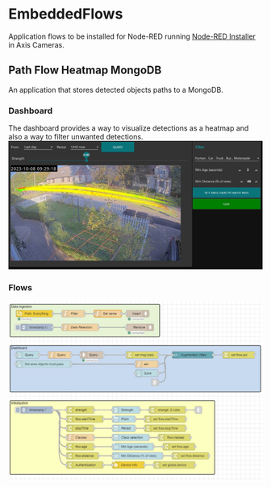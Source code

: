 # EmbeddedFlows
Application flows to be installed for Node-RED running [Node-RED Installer](https://pandosme.github.io/acap/node-red/2023/09/12/nodered-acap.html) in Axis Cameras.  

## Path Flow Heatmap MongoDB
An application that stores detected objects paths to a MongoDB.

### Dashboard
The dashboard provides a way to visualize detections as a heatmap and also a way to filter unwanted detections.
![dashboard](/images/dashboard_path_heatmap.jpg)

### Flows
![dashboard](/images/flow_path_heatmap.jpg)

